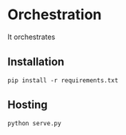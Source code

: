 # Orchestration

It orchestrates

## Installation

`pip install -r requirements.txt`

## Hosting

`python serve.py`

